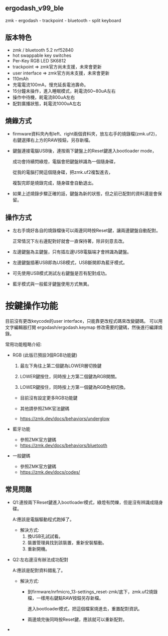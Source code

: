 ## ergodash_v99_ble
zmk - ergodash - trackpoint - bluetooth - split keyboard


## 版本特色
* zmk / bluetooth 5.2 nrf52840
* hot swappable key switches
* Per-Key RGB LED SK6812
* trackpoint => zmk官方尚未支援，未來會更新
* user interface => zmk官方尚未支援，未來會更新
* 110mAh
* 充電電流100mA，慢充延長電池壽命。
* 15分鐘未操作，進入睡眠模式，耗電流60~80uA左右
* 操作中待機，耗電流800uA左右
* 配對廣播狀態，耗電流1000uA左右


## 燒錄方式
* firmware資料夾內有left、right兩個資料夾，放左右手的燒錄檔(zmk.uf2)，
  右鍵選擇右上方的RAW按鈕，另存新檔。
  
* 鍵盤連接電腦USB後，連按兩下鍵盤上的Reset鍵進入bootloader mode，

  成功會持續閃綠燈，電腦會把鍵盤辨識為一個隨身碟，
  
  從我的電腦打開這個隨身碟，把zmk.uf2複製進去，
  
  複製完即是燒錄完成，隨身碟會自動退出。
  
* 如果上述燒錄步驟正確的話，鍵盤為新的狀態，但之前已配對的資料還是會保留。


## 操作方式
* 左右手燒好各自的燒錄檔後可以兩邊同時按Reset鍵，讓兩邊鍵盤自動配對。

  正常情況下左右邊配對好就會一直保持著，除非刻意去改。

* 左邊鍵盤為主鍵盤，只有插左邊USB電腦端才會辨識為鍵盤。

* 左邊鍵盤插著USB即為USB模式，USB斷開即為藍牙模式。

* 可先使用USB模式測試左右鍵盤是否有配對成功。

* 藍牙模式與一般藍牙鍵盤使用方式無異。


# 按鍵操作功能
  目前沒有更改keycode的user interface，只能靠更改程式碼來改變鍵碼。
  可以用文字編輯器打開 ergodash/ergodash.keymap 修改需要的鍵碼，然後進行編譯燒錄。
  
  常用功能粗略介紹:
  
  * RGB (此版已預設3個RGB功能鍵)
    
    1. 最左下角往上第二個鍵為LOWER層切換鍵
    
    2. LOWER鍵按住，同時按上方第二個鍵為RGB開關。
    
    3. LOWER鍵按住，同時按上方第一個鍵為RGB色相切換。
    
      * 目前沒有設定更多RGB功能鍵
    
      * 其他請參照ZMK官法鍵碼
      * https://zmk.dev/docs/behaviors/underglow
    
      
  * 藍牙功能
    
      * 參照ZMK官方鍵碼
      * https://zmk.dev/docs/behaviors/bluetooth
      
    
  * 一般鍵碼
    
      * 參照ZMK官方鍵碼
      * https://zmk.dev/docs/codes/


## 常見問題
* Q1:連按兩下Reset鍵進入bootloader模式，綠燈有閃爍，但是沒有辨識成隨身碟。

  A:應該是電腦驅動程式跑掉了。
  * 解決方式:
    1. 換USB孔試試看。
    2. 裝置管理員找到該裝置，重新安裝驅動。
    3. 重新開機。


* Q2:左右邊沒有辦法成功配對

  A:應該是配對資料錯亂了。
  * 解決方式:
    * 到firmware/nrfmicro_13-settings_reset-zmk/底下，zmk.uf2燒錄檔，一樣用右鍵點RAW按鈕另存新檔。
    
      進入bootloader模式，把這個檔案燒進去，重置配對資訊。
      
    * 兩邊燒完後同時按Reset鍵，應該就可以重新配對。
  
*  
